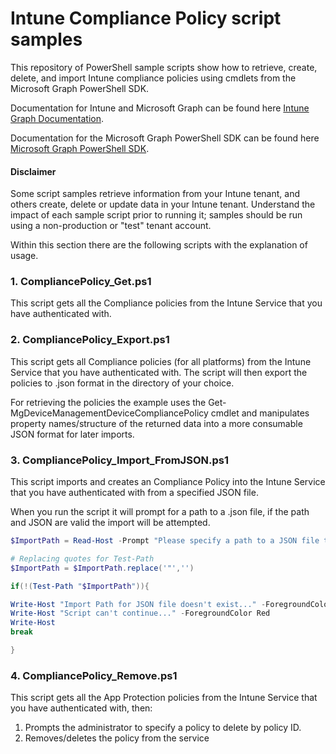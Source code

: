 # Intune Compliance Policy script samples

This repository of PowerShell sample scripts show how to retrieve, create, delete, and import Intune compliance policies using cmdlets from the Microsoft Graph PowerShell SDK.

Documentation for Intune and Microsoft Graph can be found here [Intune Graph Documentation](https://developer.microsoft.com/en-us/graph/docs/api-reference/beta/resources/intune_graph_overview).

Documentation for the Microsoft Graph PowerShell SDK can be found here [Microsoft Graph PowerShell SDK](https://learn.microsoft.com/en-us/powershell/microsoftgraph/get-started?view=graph-powershell-1.0).

#### Disclaimer
Some script samples retrieve information from your Intune tenant, and others create, delete or update data in your Intune tenant.  Understand the impact of each sample script prior to running it; samples should be run using a non-production or "test" tenant account. 

Within this section there are the following scripts with the explanation of usage.

### 1. CompliancePolicy_Get.ps1
This script gets all the Compliance policies from the Intune Service that you have authenticated with.

### 2. CompliancePolicy_Export.ps1
This script gets all Compliance policies (for all platforms) from the Intune Service that you have authenticated with. The script will then export the policies to .json format in the directory of your choice.

For retrieving the policies the example uses the Get-MgDeviceManagementDeviceCompliancePolicy cmdlet and manipulates property names/structure of the returned data into a more consumable JSON format for later imports.

### 3. CompliancePolicy_Import_FromJSON.ps1
This script imports and creates an Compliance Policy into the Intune Service that you have authenticated with from a specified JSON file.

When you run the script it will prompt for a path to a .json file, if the path and JSON are valid the import will be attempted.

```PowerShell
$ImportPath = Read-Host -Prompt "Please specify a path to a JSON file to import data from e.g. C:\IntuneOutput\Policies\policy.json"

# Replacing quotes for Test-Path
$ImportPath = $ImportPath.replace('"','')

if(!(Test-Path "$ImportPath")){

Write-Host "Import Path for JSON file doesn't exist..." -ForegroundColor Red
Write-Host "Script can't continue..." -ForegroundColor Red
Write-Host
break

}
```
### 4. CompliancePolicy_Remove.ps1
This script gets all the App Protection policies from the Intune Service that you have authenticated with, then:
1. Prompts the administrator to specify a policy to delete by policy ID.
2. Removes/deletes the policy from the service